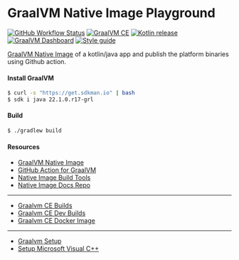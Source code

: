 # GraalVM Native Image Playground

[![GitHub Workflow Status][gha_badge]][gha_url]
[![GraalVM CE][graalvm_img]][graalvm_url]
[![Kotlin release][kt_img]][kt_url]
[![GraalVM Dashboard][gl_dashboard_img]][gl_dashboard_url]
[![Style guide][ktlint_img]][ktlint_url]

 [GraalVM Native Image](https://www.graalvm.org/reference-manual/native-image/) of a kotlin/java app and publish the platform binaries using Github action.

#### Install GraalVM

```bash
$ curl -s "https://get.sdkman.io" | bash
$ sdk i java 22.1.0.r17-grl
```

#### Build

```bash
$ ./gradlew build
```

#### Resources

 * [GraalVM Native Image](https://www.graalvm.org/reference-manual/native-image/)
 * [GitHub Action for GraalVM](https://github.com/marketplace/actions/github-action-for-graalvm)
 * [Native Image Build Tools](https://graalvm.github.io/native-build-tools/)
 * [Native Image Docs Repo](https://github.com/oracle/graal/tree/master/docs/reference-manual/native-image)

<hr>

 * [Graalvm CE Builds](https://github.com/graalvm/graalvm-ce-builds/releases/)
 * [Graalvm CE Dev Builds](https://github.com/graalvm/graalvm-ce-dev-builds/releases/)
 * [Graalvm CE Docker Image](https://github.com/graalvm/container/pkgs/container/graalvm-ce)

<hr>

 * [Graalvm Setup](https://graalvm.github.io/native-build-tools/latest/graalvm-setup.html)
 * [Setup Microsoft Visual C++](https://github.com/marketplace/actions/enable-developer-command-prompt)


[graalvm_url]: https://github.com/graalvm/graalvm-ce-builds/releases
[graalvm_img]: https://img.shields.io/github/v/release/graalvm/graalvm-ce-builds?color=125b6b&label=graalvm-17&logo=java&logoColor=d3eff5&style=for-the-badge

[gl_dashboard_url]: https://www.graalvm.org/dashboard/
[gl_dashboard_img]: https://img.shields.io/badge/GraalVM-Dashboard-f39727.svg?style=for-the-badge&logo=clyp&logoColor=40c4ff

[kt_url]: https://github.com/JetBrains/kotlin/releases/latest
[kt_img]: https://img.shields.io/github/v/release/Jetbrains/kotlin?include_prereleases&color=7f53ff&label=Kotlin&logo=kotlin&logoColor=7f53ff&style=for-the-badge

[gha_url]: https://github.com/sureshg/native-image-playground/actions/workflows/graalvm.yml
[gha_badge]: https://img.shields.io/github/workflow/status/sureshg/native-image-playground/Build?color=green&label=Build&logo=Github-Actions&logoColor=green&style=for-the-badge

[sty_url]: https://kotlinlang.org/docs/coding-conventions.html
[sty_img]: https://img.shields.io/badge/style-Kotlin--Official-40c4ff.svg?style=for-the-badge&logo=kotlin&logoColor=40c4ff

[ktlint_url]: https://ktlint.github.io/
[ktlint_img]: https://img.shields.io/badge/code%20style-%E2%9D%A4-FF4081.svg?logo=kotlin&style=for-the-badge&logoColor=FF4081

[//]: # (⬇️  🖌️  🧭🎨️ 🧭✨ 🌊 ⏳ 📫 📖 🎨 🍫 📐)
